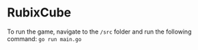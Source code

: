 # RubixCube
 
To run the game, navigate to the `/src` folder and run the following command: `go run main.go`
